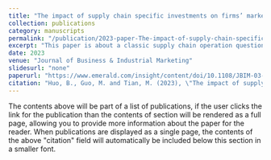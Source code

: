 ```yaml
---
title: "The impact of supply chain specific investments on firms’ market performance: the mediating role of innovation"
collection: publications
category: manuscripts
permalink: "/publication/2023-paper-The-impact-of-supply-chain-specific-investments-on-firms-market-performance-the-mediating-role-of-innovation"
excerpt: "This paper is about a classic supply chain operation question: will specific investments to customers bring good results?"
date: 2023
venue: "Journal of Business & Industrial Marketing"
slidesurl: "none"
paperurl: "https://www.emerald.com/insight/content/doi/10.1108/JBIM-03-2021-0162/full/html"
citation: "Huo, B., Guo, M. and Tian, M. (2023), \"The impact of supply chain specific investments on firms’ market performance: the mediating role of innovation\", Journal of Business & Industrial Marketing, Vol. 38 No. 1, pp. 208-222. https://doi.org/10.1108/JBIM-03-2021-0162."
---
```


The contents above will be part of a list of publications, if the user clicks the link for the publication than the contents of section will be rendered as a full page, allowing you to provide more information about the paper for the reader. When publications are displayed as a single page, the contents of the above "citation" field will automatically be included below this section in a smaller font.
